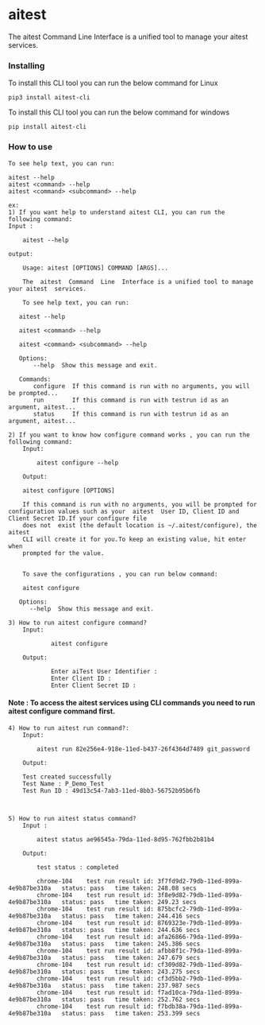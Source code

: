 # aitest
The  aitest  Command  Line  Interface is a unified tool to manage your aitest services.

### Installing
To install this CLI tool you can run the below command for Linux 
```
pip3 install aitest-cli
```

To install this CLI tool you can run the below command for windows 
```
pip install aitest-cli
```

### How to use
    To see help text, you can run:

    aitest --help
    aitest <command> --help
    aitest <command> <subcommand> --help

    ex:
    1) If you want help to understand aitest CLI, you can run the following command:
    Input :
    
        aitest --help
        
    output:
    
        Usage: aitest [OPTIONS] COMMAND [ARGS]...

        The  aitest  Command  Line  Interface is a unified tool to manage your aitest  services.
    
        To see help text, you can run:
    
       aitest --help
    
       aitest <command> --help
    
       aitest <command> <subcommand> --help
    
       Options:
           --help  Show this message and exit.
    
       Commands:
           configure  If this command is run with no arguments, you will be prompted...
           run        If this command is run with testrun id as an argument, aitest...
           status     If this command is run with testrun id as an argument, aitest...

    2) If you want to know how configure command works , you can run the following command:
        Input:
        
            aitest configure --help
        
        Output:
        
        aitest configure [OPTIONS]

        If this command is run with no arguments, you will be prompted for configuration values such as your  aitest  User ID, Client ID and Client Secret ID.If your configure file
        does not  exist (the default location is ~/.aitest/configure), the aitest
        CLI will create it for you.To keep an existing value, hit enter when
        prompted for the value.

    
        To save the configurations , you can run below command:
    
        aitest configure
    
       Options:
          --help  Show this message and exit.

    3) How to run aitest configure command?
        Input:

                aitest configure 

        Output:
    
                Enter aiTest User Identifier : 
                Enter Client ID :
                Enter Client Secret ID :
        
#### Note : To access the aitest services using CLI commands you need to run  aitest configure command first.


    4) How to run aitest run command?:
        Input:
        
            aitest run 82e256e4-918e-11ed-b437-26f4364d7489 git_password

        Output:
        
        Test created successfully
        Test Name : P_Demo_Test
        Test Run ID : 49d13c54-7ab3-11ed-8bb3-56752b95b6fb

     
            
    5) How to run aitest status command?
        Input :

            aitest status ae96545a-79da-11ed-8d95-762fbb2b81b4

        Output:

            test status : completed

            chrome-104    test run result id: 3f7fd9d2-79db-11ed-899a-4e9b87be310a   status: pass   time taken: 248.08 secs
            chrome-104    test run result id: 3f8e9d82-79db-11ed-899a-4e9b87be310a   status: pass   time taken: 249.23 secs
            chrome-104    test run result id: 875bcfc2-79db-11ed-899a-4e9b87be310a   status: pass   time taken: 244.416 secs
            chrome-104    test run result id: 8769323e-79db-11ed-899a-4e9b87be310a   status: pass   time taken: 244.636 secs
            chrome-104    test run result id: afa26866-79da-11ed-899a-4e9b87be310a   status: pass   time taken: 245.386 secs
            chrome-104    test run result id: afbb8f1c-79da-11ed-899a-4e9b87be310a   status: pass   time taken: 247.679 secs
            chrome-104    test run result id: cf309d82-79db-11ed-899a-4e9b87be310a   status: pass   time taken: 243.275 secs
            chrome-104    test run result id: cf3d5bb2-79db-11ed-899a-4e9b87be310a   status: pass   time taken: 237.987 secs
            chrome-104    test run result id: f7ad10ca-79da-11ed-899a-4e9b87be310a   status: pass   time taken: 252.762 secs
            chrome-104    test run result id: f7bdb38a-79da-11ed-899a-4e9b87be310a   status: pass   time taken: 253.399 secs




    

    

    